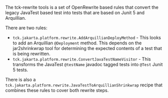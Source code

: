 The tck-rewrite tools is a set of OpenRewrite based rules that convert the legacy JavaTest based test into tests that are based on Junit 5 and Arquillian.

There are two rules:
- `tck.jakarta.platform.rewrite.AddArquillianDeployMethod` - This looks to add an Arquillian `@Deployment` method. This depends on the jar2shrinkwrap tool for determining the expected contents of a test that is being rewritten.
- `tck.jakarta.platform.rewrite.ConvertJavaTestNameVisitor` - This transforms the JavaTest `@testName` javadoc tagged tests into `@Test` Junit 5 tests.

There is also a `tck.jakarta.platform.rewrite.JavaTestToArquillianShrinkwrap` recipe that combines these rules to cover both rewrite steps.


